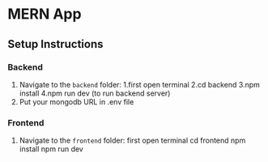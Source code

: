 # MERN App

## Setup Instructions

### Backend
1. Navigate to the `backend` folder:
   1.first open terminal
   2.cd backend
   3.npm install
   4.npm run dev (to run backend server)
2. Put your mongodb URL in .env file

   
### Frontend
1. Navigate to the `frontend` folder:
   first open terminal
   cd frontend
   npm install
   npm run dev
